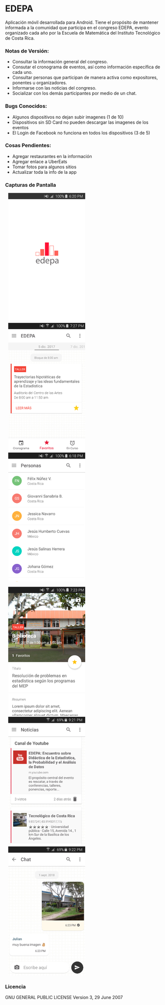 # EDEPA 
Aplicación móvil desarrollada para Android. Tiene el propósito de mantener informada a la comunidad que participa en el congreso EDEPA, evento organizado cada año por la Escuela de Matemática del Instituto Tecnológico de Costa Rica. 



### Notas de Versión:

* Consultar la información general del congreso.
* Consutar el cronograma de eventos, así como información específica de cada uno.  
* Consultar personas que participan de manera activa como expositores, ponentes u organizadores. 
* Informarse con las noticias del congreso.
* Socializar con los demás participantes por medio de un chat.


### Bugs Conocidos:

* Algunos dispositivos no dejan subir imagenes (1 de 10)
* Dispositivos sin SD Card no pueden descargar las imagenes de los eventos
* El Login de Facebook no funciona en todos los dispositivos (3 de 5)


### Cosas Pendientes:

* Agregar restaurantes en la información 
* Agregar enlace a UberEats 
* Tomar fotos para algunos sitios 
* Actualizar toda la info de la app 



### Capturas de Pantalla

<img src="/screenshots/Splashscreen.png" width="250" hspace="10" /><img src="/screenshots/Cronograma.png" width="250" hspace="10"/><img src="/screenshots/Participantes.png" width="250" hspace="10" />

<img src="/screenshots/Eventos.png" width="250" hspace="10" /><img src="/screenshots/Noticias.png" width="250" hspace="10" /><img src="/screenshots/Chat.png" width="250" hspace="10" />





### Licencia 

GNU GENERAL PUBLIC LICENSE Version 3, 29 June 2007







